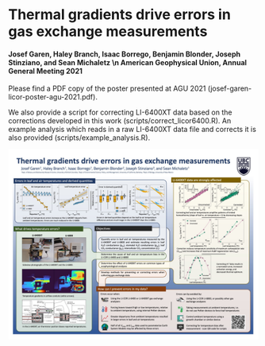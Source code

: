 # Thermal gradients drive errors in gas exchange measurements
#### Josef Garen, Haley Branch, Isaac Borrego, Benjamin Blonder, Joseph Stinziano, and Sean Michaletz \n American Geophysical Union, Annual General Meeting 2021

Please find a PDF copy of the poster presented at AGU 2021 (josef-garen-licor-poster-agu-2021.pdf).

We also provide a script for correcting LI-6400XT data based on the corrections developed in this work (scripts/correct_licor6400.R). An example analysis which reads in a raw LI-6400XT data file and corrects it is also provided (scripts/example_analysis.R).

![Poster](https://github.com/MichaletzLab/LI-COR-AGU-2021/blob/main/preview_img.jpg)


